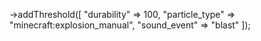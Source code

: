 ->addThreshold([
    "durability" => 100,
    "particle_type" => "minecraft:explosion_manual",
    "sound_event" => "blast"
]);